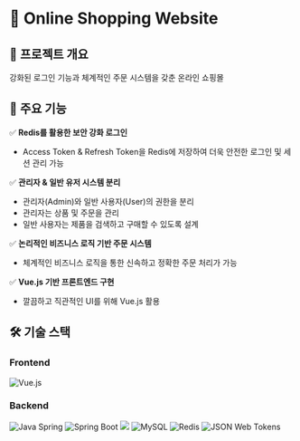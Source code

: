 # 🛒 Online Shopping Website 

## 📌 프로젝트 개요
<p> 강화된 로그인 기능과 체계적인 주문 시스템을 갖춘 온라인 쇼핑몰

## 🚀 주요 기능
✅ **Redis를 활용한 보안 강화 로그인**
- Access Token & Refresh Token을 Redis에 저장하여 더욱 안전한 로그인 및 세션 관리 가능
  
✅ **관리자 & 일반 유저 시스템 분리**
- 관리자(Admin)와 일반 사용자(User)의 권한을 분리
- 관리자는 상품 및 주문을 관리
- 일반 사용자는 제품을 검색하고 구매할 수 있도록 설계

✅ **논리적인 비즈니스 로직 기반 주문 시스템**
- 체계적인 비즈니스 로직을 통한 신속하고 정확한 주문 처리가 가능
  
✅ **Vue.js 기반 프론트엔드 구현**
- 깔끔하고 직관적인 UI를 위해 Vue.js 활용

## 🛠️ 기술 스택
### Frontend
![Vue.js](https://img.shields.io/badge/Vue.js-4FC08D?style=for-the-badge&logo=vue.js&logoColor=white)

### Backend
![Java Spring](https://img.shields.io/badge/Java%20Spring-6DB33F?style=for-the-badge&logo=spring&logoColor=white)
![Spring Boot](https://img.shields.io/badge/Spring%20Boot-6DB33F?style=for-the-badge&logo=springboot&logoColor=white)
<img src="https://img.shields.io/badge/gradle-02303A?style=for-the-badge&logo=gradle&logoColor=white">
![MySQL](https://img.shields.io/badge/MySQL-4479A1?style=for-the-badge&logo=mysql&logoColor=white)
![Redis](https://img.shields.io/badge/Redis-DC382D?style=for-the-badge&logo=redis&logoColor=white)
![JSON Web Tokens](https://img.shields.io/badge/JSON%20Web%20Tokens-000000?style=for-the-badge&logo=jsonwebtokens&logoColor=white)
